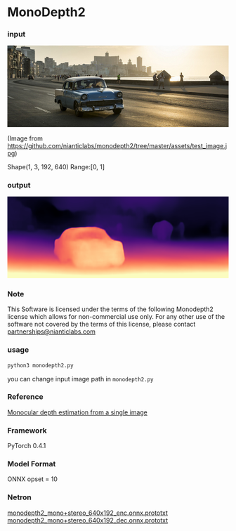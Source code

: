 # MonoDepth2

### input

![input_image](input.jpg)

(Image from https://github.com/nianticlabs/monodepth2/tree/master/assets/test_image.jpg)

Shape(1, 3, 192, 640) Range:[0, 1]

### output

![output_image](output.png)

### Note

This Software is licensed under the terms of the following Monodepth2 license
which allows for non-commercial use only. For any other use of the software not
covered by the terms of this license, please contact partnerships@nianticlabs.com

### usage

``` bash
python3 monodepth2.py
```
you can change input image path in `monodepth2.py`


### Reference

[Monocular depth estimation from a single image](https://github.com/nianticlabs/monodepth2)


### Framework
PyTorch 0.4.1


### Model Format
ONNX opset = 10


### Netron

[monodepth2_mono+stereo_640x192_enc.onnx.prototxt](https://lutzroeder.github.io/netron/?url=https://storage.googleapis.com/ailia-models/monodepth2/monodepth2_mono%2Bstereo_640x192_enc.onnx.prototxt)
[monodepth2_mono+stereo_640x192_dec.onnx.prototxt](https://lutzroeder.github.io/netron/?url=https://storage.googleapis.com/ailia-models/monodepth2/monodepth2_mono%2Bstereo_640x192_dec.onnx.prototxt)